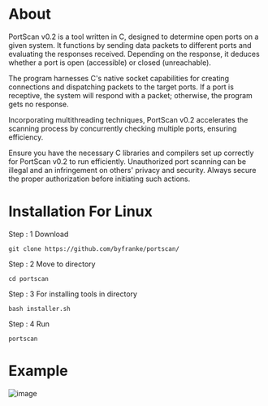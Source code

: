 # About
PortScan v0.2 is a tool written in C, designed to determine open ports on a given system. It functions by sending data packets to different ports and evaluating the responses received. Depending on the response, it deduces whether a port is open (accessible) or closed (unreachable).

The program harnesses C's native socket capabilities for creating connections and dispatching packets to the target ports. If a port is receptive, the system will respond with a packet; otherwise, the program gets no response.

Incorporating multithreading techniques, PortScan v0.2 accelerates the scanning process by concurrently checking multiple ports, ensuring efficiency.

Ensure you have the necessary C libraries and compilers set up correctly for PortScan v0.2 to run efficiently. Unauthorized port scanning can be illegal and an infringement on others' privacy and security. Always secure the proper authorization before initiating such actions.

# Installation For Linux

Step : 1 Download

```
git clone https://github.com/byfranke/portscan/
```
Step : 2 Move to directory
```
cd portscan
```
Step : 3 For installing tools in directory
```
bash installer.sh
```
Step : 4 Run
```
portscan
```

# Example
![image](https://github.com/byfranke/portscan/assets/131370932/5eaa6adb-045b-4756-a7c3-e9f22f55fba5)

